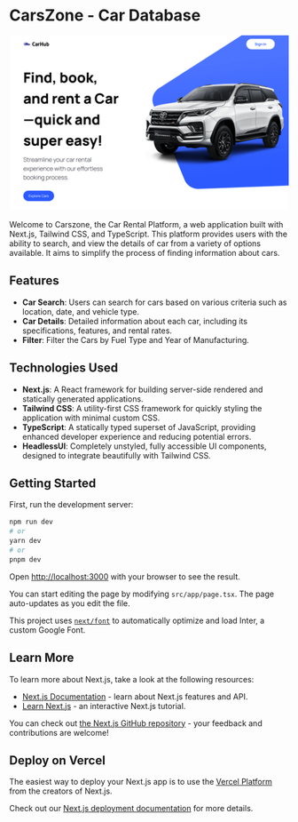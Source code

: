 # CarsZone - Car Database

![Carzone](public/carszone.png)

Welcome to Carszone, the Car Rental Platform, a web application built with Next.js, Tailwind CSS, and TypeScript. This platform provides users with the ability to search, and view the details of car from a variety of options available. It aims to simplify the process of finding information about cars.

## Features

- **Car Search**: Users can search for cars based on various criteria such as location, date, and vehicle type.
- **Car Details**: Detailed information about each car, including its specifications, features, and rental rates.
- **Filter**: Filter the Cars by Fuel Type and Year of Manufacturing.

## Technologies Used

- **Next.js**: A React framework for building server-side rendered and statically generated applications.
- **Tailwind CSS**: A utility-first CSS framework for quickly styling the application with minimal custom CSS.
- **TypeScript**: A statically typed superset of JavaScript, providing enhanced developer experience and reducing potential errors.
- **HeadlessUI**: Completely unstyled, fully accessible UI components, designed to integrate beautifully with Tailwind CSS.

## Getting Started

First, run the development server:

```bash
npm run dev
# or
yarn dev
# or
pnpm dev
```

Open [http://localhost:3000](http://localhost:3000) with your browser to see the result.

You can start editing the page by modifying `src/app/page.tsx`. The page auto-updates as you edit the file.

This project uses [`next/font`](https://nextjs.org/docs/basic-features/font-optimization) to automatically optimize and load Inter, a custom Google Font.

## Learn More

To learn more about Next.js, take a look at the following resources:

- [Next.js Documentation](https://nextjs.org/docs) - learn about Next.js features and API.
- [Learn Next.js](https://nextjs.org/learn) - an interactive Next.js tutorial.

You can check out [the Next.js GitHub repository](https://github.com/vercel/next.js/) - your feedback and contributions are welcome!

## Deploy on Vercel

The easiest way to deploy your Next.js app is to use the [Vercel Platform](https://vercel.com/new?utm_medium=default-template&filter=next.js&utm_source=create-next-app&utm_campaign=create-next-app-readme) from the creators of Next.js.

Check out our [Next.js deployment documentation](https://nextjs.org/docs/deployment) for more details.
